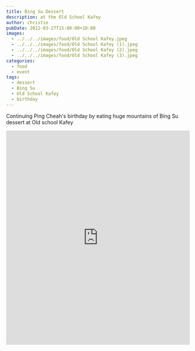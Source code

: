 ```yaml
---
title: Bing Su Dessert
description: at the Old School Kafey
author: christie
pubDate: 2022-03-27T15:00:00+10:00
images:
  - ../../../images/food/Old School Kafey.jpeg
  - ../../../images/food/Old School Kafey (1).jpeg
  - ../../../images/food/Old School Kafey (2).jpeg
  - ../../../images/food/Old School Kafey (3).jpeg
categories:
  - food
  - event
tags:
  - dessert
  - Bing Su
  - Old School Kafey
  - birthday
---
```


Continuing Ping Cheah's birthday by eating huge mountains of Bing Su dessert at Old school Kafey

<iframe src="https://www.facebook.com/plugins/post.php?href=https%3A%2F%2Fwww.facebook.com%2Fchris1.tham%2Fposts%2Fpfbid02QJoyiPEb65HyH6svbD9EbSDbitttqF51tPgoRQ2E5VRmMHpyjZe3GBr6uoogJE8rl&show_text=true&width=500" width="500" height="582" style="border:none;overflow:hidden" scrolling="no" frameborder="0" allowfullscreen="true" allow="autoplay; clipboard-write; encrypted-media; picture-in-picture; web-share"></iframe>
